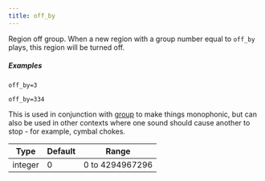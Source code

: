 ```yaml
---
title: off_by
---
```

Region off group. When a new region with a group number equal to `off_by` plays,
this region will be turned off.

##### Examples

```
off_by=3

off_by=334
```

This is used in conjunction with [group](/opcodes/group) to make things
monophonic, but can also be used in other contexts where one sound should cause
another to stop - for example, cymbal chokes.

| Type    | Default | Range           |
| ---     | ---     | ---             |
| integer | 0       | 0 to 4294967296 |
